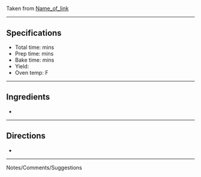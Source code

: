 # 

Taken from
[Name_of_link](link_address)

---
## Specifications
- Total time:  mins
- Prep time:  mins
- Bake time:  mins
- Yield: 
- Oven temp:  F


---
## Ingredients

-


---
## Directions

- 


---
Notes/Comments/Suggestions

